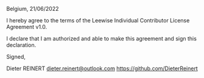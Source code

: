 Belgium, 21/06/2022

I hereby agree to the terms of the Leewise Individual Contributor License
Agreement v1.0.

I declare that I am authorized and able to make this agreement and sign this
declaration.

Signed,

Dieter REINERT dieter.reinert@outlook.com https://github.com/DieterReinert
